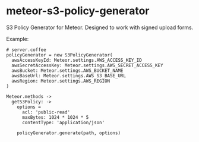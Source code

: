 meteor-s3-policy-generator
==========================

S3 Policy Generator for Meteor. Designed to work with signed upload forms.

Example:
```coffee-script
# server.coffee
policyGenerator = new S3PolicyGenerator(
  awsAccessKeyId: Meteor.settings.AWS_ACCESS_KEY_ID
  awsSecretAccessKey: Meteor.settings.AWS_SECRET_ACCESS_KEY
  awsBucket: Meteor.settings.AWS_BUCKET_NAME
  awsBaseUrl: Meteor.settings.AWS_S3_BASE_URL
  awsRegion: Meteor.settings.AWS_REGION
)

Meteor.methods ->
  getS3Policy: ->
    options =
      acl: 'public-read'
      maxBytes: 1024 * 1024 * 5
      contentType: 'application/json'

    policyGenerator.generate(path, options)

````
